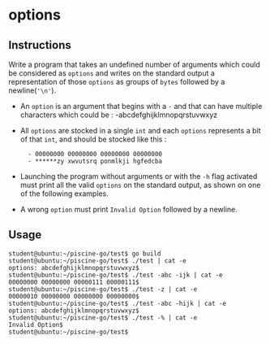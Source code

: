 # options

## Instructions

Write a program that takes an undefined number of arguments which could be considered as `options` and writes on the standard output a representation of those `options` as groups of `bytes` followed by a newline(`'\n'`).

- An `option` is an argument that begins with a `-` and that can have multiple characters which could be :
  -abcdefghijklmnopqrstuvwxyz

- All `options` are stocked in a single `int` and each `options` represents a bit of that `int`, and should be stocked like this :

      	- 00000000 00000000 00000000 00000000
      	- ******zy xwvutsrq ponmlkji hgfedcba

- Launching the program without arguments or with the `-h` flag activated must print all the valid `options` on the standard output, as shown on one of the following examples.

- A wrong `option` must print `Invalid Option` followed by a newline.

## Usage

```console
student@ubuntu:~/piscine-go/test$ go build
student@ubuntu:~/piscine-go/test$ ./test | cat -e
options: abcdefghijklmnopqrstuvwxyz$
student@ubuntu:~/piscine-go/test$ ./test -abc -ijk | cat -e
00000000 00000000 00000111 00000111$
student@ubuntu:~/piscine-go/test$ ./test -z | cat -e
00000010 00000000 00000000 00000000$
student@ubuntu:~/piscine-go/test$ ./test -abc -hijk | cat -e
options: abcdefghijklmnopqrstuvwxyz$
student@ubuntu:~/piscine-go/test$ ./test -% | cat -e
Invalid Option$
student@ubuntu:~/piscine-go/test$
```
